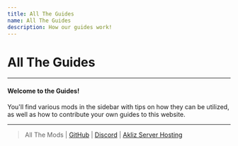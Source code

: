 ```yaml
---
title: All The Guides
name: All The Guides
description: How our guides work!
---
```


# All The Guides

---

#### Welcome to the Guides! 

You'll find various mods in the sidebar with tips on how they can be utilized, as well as how to contribute your own guides to this website.

---

> All The Mods | [GitHub](https://github.com/AllTheMods) | [Discord](https://discord.com/invite/allthemods) | [Akliz Server Hosting](https://www.akliz.net/allthemods)